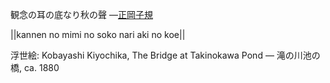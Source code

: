 観念の耳の底なり秋の聲
—[正岡子規](https://ja.wikipedia.org/wiki/正岡子規)

||kannen no mimi no soko nari aki no koe||

浮世絵: Kobayashi Kiyochika, The Bridge at Takinokawa Pond — 滝の川池の橋, ca. 1880